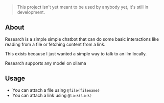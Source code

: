 > This project isn't yet meant to be used by anybody yet, it's still in development.
> 
## About
Research is a simple simple chatbot that can do some basic interactions like reading from a file or fetching content from a link.

This exists because I just wanted a simple way to talk to an llm locally.

Research supports any model on ollama

## Usage
* You can attach a file using `@file(filename)`
* You can attach a link using `@link(link)`
